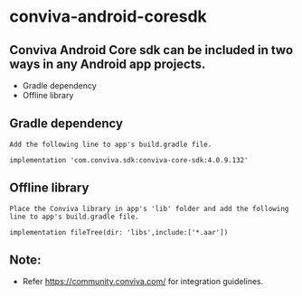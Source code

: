 # conviva-android-coresdk

## Conviva Android Core sdk can be included in two ways in any Android app projects.

* Gradle dependency
* Offline library

## Gradle dependency
    Add the following line to app's build.gradle file.
    
    implementation 'com.conviva.sdk:conviva-core-sdk:4.0.9.132'
    
## Offline library
    Place the Conviva library in app's 'lib' folder and add the following line to app's build.gradle file.
    
    implementation fileTree(dir: 'libs',include:['*.aar'])
    
    
## Note:  

* Refer https://community.conviva.com/ for integration guidelines.
